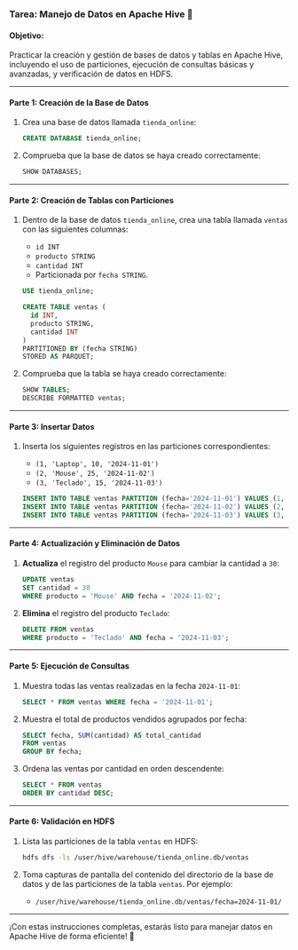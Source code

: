### **Tarea: Manejo de Datos en Apache Hive** 🐝

#### **Objetivo:**  
Practicar la creación y gestión de bases de datos y tablas en Apache Hive, incluyendo el uso de particiones, ejecución de consultas básicas y avanzadas, y verificación de datos en HDFS.

---

#### **Parte 1: Creación de la Base de Datos**
1. Crea una base de datos llamada `tienda_online`:
   ```sql
   CREATE DATABASE tienda_online;
   ```
2. Comprueba que la base de datos se haya creado correctamente:
   ```sql
   SHOW DATABASES;
   ```

---

#### **Parte 2: Creación de Tablas con Particiones**
1. Dentro de la base de datos `tienda_online`, crea una tabla llamada `ventas` con las siguientes columnas:
   - `id INT`
   - `producto STRING`
   - `cantidad INT`
   - Particionada por `fecha STRING`.

   ```sql
   USE tienda_online;

   CREATE TABLE ventas (
     id INT,
     producto STRING,
     cantidad INT
   )
   PARTITIONED BY (fecha STRING)
   STORED AS PARQUET;
   ```

2. Comprueba que la tabla se haya creado correctamente:
   ```sql
   SHOW TABLES;
   DESCRIBE FORMATTED ventas;
   ```

---

#### **Parte 3: Insertar Datos**
1. Inserta los siguientes registros en las particiones correspondientes:
   - `(1, 'Laptop', 10, '2024-11-01')`
   - `(2, 'Mouse', 25, '2024-11-02')`
   - `(3, 'Teclado', 15, '2024-11-03')`

   ```sql
   INSERT INTO TABLE ventas PARTITION (fecha='2024-11-01') VALUES (1, 'Laptop', 10);
   INSERT INTO TABLE ventas PARTITION (fecha='2024-11-02') VALUES (2, 'Mouse', 25);
   INSERT INTO TABLE ventas PARTITION (fecha='2024-11-03') VALUES (3, 'Teclado', 15);
   ```

---

#### **Parte 4: Actualización y Eliminación de Datos**
1. **Actualiza** el registro del producto `Mouse` para cambiar la cantidad a `30`:
   ```sql
   UPDATE ventas
   SET cantidad = 30
   WHERE producto = 'Mouse' AND fecha = '2024-11-02';
   ```

2. **Elimina** el registro del producto `Teclado`:
   ```sql
   DELETE FROM ventas
   WHERE producto = 'Teclado' AND fecha = '2024-11-03';
   ```

---

#### **Parte 5: Ejecución de Consultas**
1. Muestra todas las ventas realizadas en la fecha `2024-11-01`:
   ```sql
   SELECT * FROM ventas WHERE fecha = '2024-11-01';
   ```

2. Muestra el total de productos vendidos agrupados por fecha:
   ```sql
   SELECT fecha, SUM(cantidad) AS total_cantidad
   FROM ventas
   GROUP BY fecha;
   ```

3. Ordena las ventas por cantidad en orden descendente:
   ```sql
   SELECT * FROM ventas
   ORDER BY cantidad DESC;
   ```

---

#### **Parte 6: Validación en HDFS**
1. Lista las particiones de la tabla `ventas` en HDFS:
   ```bash
   hdfs dfs -ls /user/hive/warehouse/tienda_online.db/ventas
   ```

2. Toma capturas de pantalla del contenido del directorio de la base de datos y de las particiones de la tabla `ventas`. Por ejemplo:
   - `/user/hive/warehouse/tienda_online.db/ventas/fecha=2024-11-01/`

---

¡Con estas instrucciones completas, estarás listo para manejar datos en Apache Hive de forma eficiente! 🐝